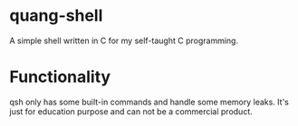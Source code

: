 # quang-shell
A simple shell written in C for my self-taught C programming.

# Functionality
qsh only has some built-in commands and handle some memory leaks. It's just for education purpose and can not be a commercial product.
